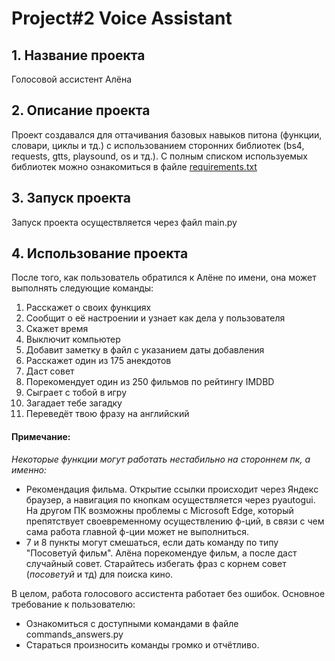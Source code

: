 <h1>Project#2 Voice Assistant</h1>
<h2>1. Название проекта</h2>
<div>Голосовой ассистент Алёна</div>
<h2>2. Описание проекта</h2>
<div>Проект создавался для оттачивания базовых навыков питона (функции, словари, циклы и тд.)
с использованием сторонних библиотек (bs4, requests, gtts, playsound, os и тд.). С полным списком
используемых библиотек можно ознакомиться в файле <u>requirements.txt</u></div>
<h2>3. Запуск проекта</h2>
<div>Запуск проекта осуществляется через файл main.py</div>
<h2>4. Использование проекта</h2>
<div>После того, как пользователь обратился к Алёне по имени, она может выполнять следующие команды:
<ol>
<li> Расскажет о своих функциях
</li>
<li> Сообщит о её настроении и узнает как дела у пользователя
</li>
<li> Скажет время 
</li>
<li> Выключит компьютер
</li>
<li> Добавит заметку в файл с указанием даты добавления
</li>
<li> Расскажет один из 175 анекдотов
</li>
<li> Даст совет
</li>
<li> Порекомендует один из 250 фильмов по рейтингу IMDBD
</li>
<li> Сыграет с тобой в игру
</li>
<li> Загадает тебе загадку
</li>
<li> Переведёт твою фразу на английский
</li>
</ol>
</div>
<h4>Примечание:</h4>
<p><i>Некоторые функции могут работать нестабильно на стороннем пк, а именно:</i></p>
<ul>
<li>Рекомендация фильма. Открытие ссылки происходит через Яндекс браузер, а навигация по кнопкам осуществляется через
pyautogui. На другом ПК возможны проблемы c Microsoft Edge, который препятствует своевременному
осуществлению ф-ций, в связи с чем сама работа главной ф-ции может не выполниться.
</li>
<li>7 и 8 пункты могут смешаться, если дать команду по типу "Посоветуй фильм". Алёна порекомендуе фильм, а после даст
случайный совет. Старайтесь избегать фраз с корнем совет (<i>посоветуй</i> и тд) для поиска кино.
</li>
</ul>
<p>В целом, работа голосового ассистента работает без ошибок. Основное требование к пользователю:</p>
<ul>
<li> Ознакомиться с доступными командами в файле commands_answers.py
</li>
<li>Стараться произносить команды громко и отчётливо.
</li>
</ul>